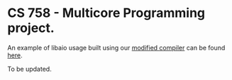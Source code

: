 
# CS 758 - Multicore Programming project.

An example of libaio usage built using our [modified compiler](https://github.com/spwilson2/cs758-project-compiler)
can be found [here](libaio/aio-example.go).

To be updated.

